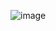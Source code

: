 ![image](https://github.com/gabrielricardosilva/exercicio1/assets/93540978/d78e7d57-ab63-4865-8301-dc562e541f6b)
